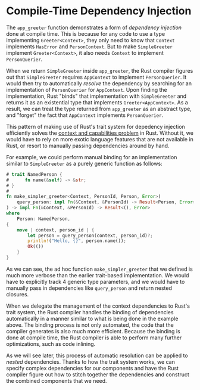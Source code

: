 # Compile-Time Dependency Injection

The `app_greeter` function demonstrates a form of _dependency injection_
done at compile time. This is because for any code to use a type implementing
`Greeter<Context>`, they only need to know that `Context` implements
`HasError` and `PersonContext`. But to make `SimpleGreeter` implement
`Greeter<Context>`, it also needs `Context` to implement `PersonQuerier`.

When we return `SimpleGreeter` inside `app_greeter`, the Rust compiler
figures out that `SimpleGreeter` requires `AppContext` to implement
`PersonQuerier`. It would then try to automatically _resolve_ the
dependency by searching for an implementation of `PersonQuerier`
for `AppContext`. Upon finding the implementation, Rust "binds" that
implementation with `SimpleGreeter` and returns it as an existential
type that implements `Greeter<AppContext>`. As a result,
we can treat the type returned from `app_greeter` as an abstract type,
and "forget" the fact that `AppContext` implements `PersonQuerier`.

This pattern of making use of Rust's trait system for depedency injection
efficiently solves the
[context and capabilities problem](https://tmandry.gitlab.io/blog/posts/2021-12-21-context-capabilities/)
in Rust. Without it, we would have to rely on more exotic language features
that are not available in Rust, or resort to manually passing dependencies
around by hand.

For example, we could perform manual binding for an implementation similar
to `SimpleGreeter` as a purely generic function as follows:

```rust
# trait NamedPerson {
#      fn name(&self) -> &str;
# }
#
fn make_simpler_greeter<Context, PersonId, Person, Error>(
    query_person: impl Fn(&Context, &PersonId) -> Result<Person, Error>,
) -> impl Fn(&Context, &PersonId) -> Result<(), Error>
where
    Person: NamedPerson,
{
    move | context, person_id | {
        let person = query_person(context, person_id)?;
        println!("Hello, {}", person.name());
        Ok(())
    }
}
```

As we can see, the ad hoc function `make_simpler_greeter` that we defined is
much more verbose than the earlier trait-based implementation. We would
have to explicitly track 4 generic type parameters, and we would have to
manually pass in dependencies like `query_person` and return nested closures.

When we delegate the management of the context dependencies to Rust's trait
system, the Rust compiler handles the binding of dependencies automatically in
a manner similar to what is being done in the example above. The binding process
is not only automated, the code that the compiler generates is also much more
efficient. Because the binding is done at compile time, the Rust compiler is
able to perform many further optimizations, such as code inlining.

As we will see later, this process of automatic resolution can be applied to
_nested_ dependencies. Thanks to how the trait system works, we can specify
complex dependencies for our components and have the Rust compiler figure out
how to stitch together the dependencies and construct the combined components
that we need.
